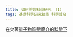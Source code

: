 ```yaml
---
title: 如何開始科學研究 （1)
tags: 基礎科學研究技能 科學普及
---
```


在欠著[量子物質態簡介的狀態下](2021/11/27/quantum_matter_0.html)

